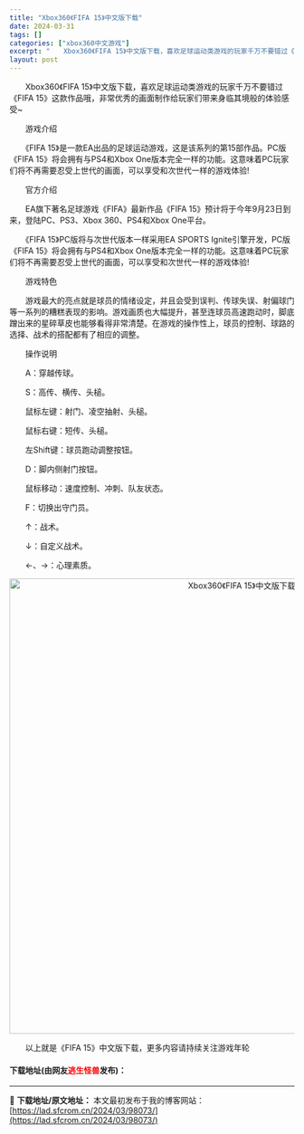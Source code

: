 ```yaml
---
title: "Xbox360《FIFA 15》中文版下载"
date: 2024-03-31
tags: []
categories: ["xbox360中文游戏"]
excerpt: "　　Xbox360《FIFA 15》中文版下载，喜欢足球运动类游戏的玩家千万不要错过《FIFA 15》这款作品哦，非常优秀的画面制作给玩家们带来身临其境般的体验感受~ 　　游戏介绍 　　《FIFA 15》是一款EA出品的足球运动游戏，这是该系列的第15部作品。PC版《FIFA 15》将会拥有与PS4&hellip;"
layout: post
---
```


 <p>　　Xbox360《FIFA 15》中文版下载，喜欢足球运动类游戏的玩家千万不要错过《FIFA 15》这款作品哦，非常优秀的画面制作给玩家们带来身临其境般的体验感受~</p> <p>　　游戏介绍</p> <p>　　《FIFA 15》是一款EA出品的足球运动游戏，这是该系列的第15部作品。PC版《FIFA 15》将会拥有与PS4和Xbox One版本完全一样的功能。这意味着PC玩家们将不再需要忍受上世代的画面，可以享受和次世代一样的游戏体验!</p> <p>　　官方介绍</p> <p>　　EA旗下著名足球游戏《FIFA》最新作品《FIFA 15》预计将于今年9月23日到来，登陆PC、PS3、Xbox 360、PS4和Xbox One平台。</p> <p>　　《FIFA 15》PC版将与次世代版本一样采用EA SPORTS Ignite引擎开发，PC版《FIFA 15》将会拥有与PS4和Xbox One版本完全一样的功能。这意味着PC玩家们将不再需要忍受上世代的画面，可以享受和次世代一样的游戏体验!</p> <p>　　游戏特色</p> <p>　　游戏最大的亮点就是球员的情绪设定，并且会受到误判、传球失误、射偏球门等一系列的糟糕表现的影响。游戏画质也大幅提升，甚至连球员高速跑动时，脚底蹭出来的星碎草皮也能够看得非常清楚。在游戏的操作性上，球员的控制、球路的选择、战术的搭配都有了相应的调整。</p> <p>　　操作说明</p> <p>　　A：穿越传球。</p> <p>　　S：高传、横传、头槌。</p> <p>　　鼠标左键：射门、凌空抽射、头槌。</p> <p>　　鼠标右键：短传、头槌。</p> <p>　　左Shift键：球员跑动调整按钮。</p> <p>　　D：脚内侧射门按钮。</p> <p>　　鼠标移动：速度控制、冲刺、队友状态。</p> <p>　　F：切换出守门员。</p> <p>　　&uarr;：战术。</p> <p>　　&darr;：自定义战术。</p> <p>　　&larr;、&rarr;：心理素质。</p> <p align="center"><img align="" border="0" src="https://lad.sfcrom.cn/wp-content/uploads/2024/03/20240330_66083fb256182.jpg" width="805" alt="Xbox360《FIFA 15》中文版下载" /></p> <p>　　以上就是《FIFA 15》中文版下载，更多内容请持续关注游戏年轮</p> <p><h4>下载地址(由网友<font color="red">逃生怪兽</font>发布)：</h4></p> 

---
📖 **下载地址/原文地址：** 本文最初发布于我的博客网站：[https://lad.sfcrom.cn/2024/03/98073/](https://lad.sfcrom.cn/2024/03/98073/)
